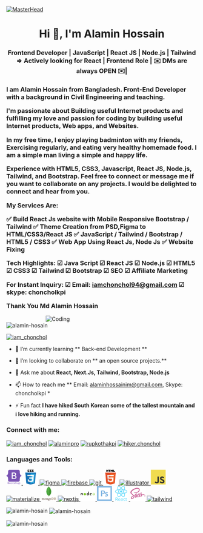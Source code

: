 [![MasterHead](https://media-exp1.licdn.com/dms/image/C5616AQGVWJ7LDyJdNw/profile-displaybackgroundimage-shrink_350_1400/0/1662717761183?e=1669248000&v=beta&t=YbyKU15_fMJMKp8qGgOwB94BwTGiReTZSxIAK-BVkQM)](https://www.linkedin.com/in/alaminpro/)

<h1 align="center">Hi 👋, I'm Alamin Hossain</h1>
<h3 align="center">Frontend Developer | JavaScript | React JS | Node.js | Tailwind => Actively looking for React | Frontend Role | ✉️ DMs are always OPEN ✉️|</h3>
<h3>
I am Alamin Hossain from Bangladesh. Front-End Developer with a background in Civil Engineering and teaching.

I'm passionate about Building useful Internet products and fulfilling my love and passion for coding by building useful Internet products, Web apps, and Websites.

In my free time, I enjoy playing badminton with my friends, Exercising regularly, and eating very healthy homemade food. I am a simple man living a simple and happy life.

Experience with HTML5, CSS3, Javascript, React JS, Node.js, Tailwind, and Bootstrap. Feel free to connect or message me if you want to collaborate on any projects. I would be delighted to connect and hear from you.

My Services Are:

✅ Build React Js website with Mobile Responsive Bootstrap / Tailwind
✅ Theme Creation from PSD,Figma to HTML/CSS3/React JS
✅ JavaScript / Tailwind / Bootstrap / HTML5 / CSS3
✅ Web App Using React Js, Node Js
✅ Website Fixing

Tech Highlights:
☑ Java Script
☑ React JS
☑ Node.js
☑ HTML5
☑ CSS3
☑ Tailwind
☑ Bootstrap
☑ SEO
☑ Affiliate Marketing

For Instant Inquiry:
☑ Email: iamchonchol94@gmail.com
☑ skype: choncholkpi

Thank You
Md Alamin Hossain
</h3>

<img align="right" alt="Coding" width="400" src="https://miro.medium.com/max/1360/1*IRGHmiGsa16stedQvIaZfw.gif"/>

<p align="left"> <img src="https://komarev.com/ghpvc/?username=alamin-hosain&label=Profile%20views&color=0e75b6&style=flat" alt="alamin-hosain" /> </p>

<p align="left"> <a href="https://twitter.com/iam_chonchol" target="blank"><img src="https://img.shields.io/twitter/follow/iam_chonchol?logo=twitter&style=for-the-badge" alt="iam_chonchol" /></a> </p>

- 🌱 I’m currently learning ** Back-end Development **

- 👯 I’m looking to collaborate on ** an open source projects.**

- 💬 Ask me about **React, Next.Js, Tailwind, Bootstrap, Node.js**

- 📫 How to reach me ** Email: alaminhossainim@gmail.com, Skype: choncholkpi *

- ⚡ Fun fact **I have hiked South Korean some of the tallest mountain and i love hiking and running.**

<h3 align="left">Connect with me:</h3>
<p align="left">
<a href="https://twitter.com/iam_chonchol" target="blank"><img align="center" src="https://raw.githubusercontent.com/rahuldkjain/github-profile-readme-generator/master/src/images/icons/Social/twitter.svg" alt="iam_chonchol" height="30" width="40" /></a>
<a href="https://linkedin.com/in/alaminpro" target="blank"><img align="center" src="https://raw.githubusercontent.com/rahuldkjain/github-profile-readme-generator/master/src/images/icons/Social/linked-in-alt.svg" alt="alaminpro" height="30" width="40" /></a>
<a href="https://fb.com/rupkothakpi" target="blank"><img align="center" src="https://raw.githubusercontent.com/rahuldkjain/github-profile-readme-generator/master/src/images/icons/Social/facebook.svg" alt="rupkothakpi" height="30" width="40" /></a>
<a href="https://instagram.com/hiker.chonchol" target="blank"><img align="center" src="https://raw.githubusercontent.com/rahuldkjain/github-profile-readme-generator/master/src/images/icons/Social/instagram.svg" alt="hiker.chonchol" height="30" width="40" /></a>
</p>

<h3 align="left">Languages and Tools:</h3>
<p align="left"> <a href="https://getbootstrap.com" target="_blank" rel="noreferrer"> <img src="https://raw.githubusercontent.com/devicons/devicon/master/icons/bootstrap/bootstrap-plain-wordmark.svg" alt="bootstrap" width="40" height="40"/> </a> <a href="https://www.w3schools.com/css/" target="_blank" rel="noreferrer"> <img src="https://raw.githubusercontent.com/devicons/devicon/master/icons/css3/css3-original-wordmark.svg" alt="css3" width="40" height="40"/> </a> <a href="https://www.figma.com/" target="_blank" rel="noreferrer"> <img src="https://www.vectorlogo.zone/logos/figma/figma-icon.svg" alt="figma" width="40" height="40"/> </a> <a href="https://firebase.google.com/" target="_blank" rel="noreferrer"> <img src="https://www.vectorlogo.zone/logos/firebase/firebase-icon.svg" alt="firebase" width="40" height="40"/> </a> <a href="https://git-scm.com/" target="_blank" rel="noreferrer"> <img src="https://www.vectorlogo.zone/logos/git-scm/git-scm-icon.svg" alt="git" width="40" height="40"/> </a> <a href="https://www.w3.org/html/" target="_blank" rel="noreferrer"> <img src="https://raw.githubusercontent.com/devicons/devicon/master/icons/html5/html5-original-wordmark.svg" alt="html5" width="40" height="40"/> </a> <a href="https://www.adobe.com/in/products/illustrator.html" target="_blank" rel="noreferrer"> <img src="https://www.vectorlogo.zone/logos/adobe_illustrator/adobe_illustrator-icon.svg" alt="illustrator" width="40" height="40"/> </a> <a href="https://developer.mozilla.org/en-US/docs/Web/JavaScript" target="_blank" rel="noreferrer"> <img src="https://raw.githubusercontent.com/devicons/devicon/master/icons/javascript/javascript-original.svg" alt="javascript" width="40" height="40"/> </a> <a href="https://materializecss.com/" target="_blank" rel="noreferrer"> <img src="https://raw.githubusercontent.com/prplx/svg-logos/5585531d45d294869c4eaab4d7cf2e9c167710a9/svg/materialize.svg" alt="materialize" width="40" height="40"/> </a> <a href="https://www.mongodb.com/" target="_blank" rel="noreferrer"> <img src="https://raw.githubusercontent.com/devicons/devicon/master/icons/mongodb/mongodb-original-wordmark.svg" alt="mongodb" width="40" height="40"/> </a> <a href="https://nextjs.org/" target="_blank" rel="noreferrer"> <img src="https://cdn.worldvectorlogo.com/logos/nextjs-2.svg" alt="nextjs" width="40" height="40"/> </a> <a href="https://nodejs.org" target="_blank" rel="noreferrer"> <img src="https://raw.githubusercontent.com/devicons/devicon/master/icons/nodejs/nodejs-original-wordmark.svg" alt="nodejs" width="40" height="40"/> </a> <a href="https://www.photoshop.com/en" target="_blank" rel="noreferrer"> <img src="https://raw.githubusercontent.com/devicons/devicon/master/icons/photoshop/photoshop-line.svg" alt="photoshop" width="40" height="40"/> </a> <a href="https://reactjs.org/" target="_blank" rel="noreferrer"> <img src="https://raw.githubusercontent.com/devicons/devicon/master/icons/react/react-original-wordmark.svg" alt="react" width="40" height="40"/> </a> <a href="https://sass-lang.com" target="_blank" rel="noreferrer"> <img src="https://raw.githubusercontent.com/devicons/devicon/master/icons/sass/sass-original.svg" alt="sass" width="40" height="40"/> </a> <a href="https://tailwindcss.com/" target="_blank" rel="noreferrer"> <img src="https://www.vectorlogo.zone/logos/tailwindcss/tailwindcss-icon.svg" alt="tailwind" width="40" height="40"/> </a> </p>

<p><img align="left" src="https://github-readme-stats.vercel.app/api/top-langs?username=alamin-hosain&show_icons=true&locale=en&layout=compact" alt="alamin-hosain" /></p>

<p>&nbsp;<img align="center" src="https://github-readme-stats.vercel.app/api?username=alamin-hosain&show_icons=true&locale=en" alt="alamin-hosain" /></p>

<p><img align="center" src="https://github-readme-streak-stats.herokuapp.com/?user=alamin-hosain&" alt="alamin-hosain" /></p>
